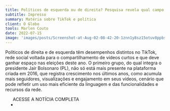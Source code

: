 ```yaml
---
title: Políticos de esquerda ou de direita? Pesquisa revela qual campo tem mais perfis e engajamento no TikTok
subtitle: Impresso
summary: Matéria sobre TikTok e política
client: O Globo
tools: Marlen Couto
date: 2022-07-15
image: 'images/posts/Screenshot-at-Aug-02-08-42-20-1znn1y8sz15otuv8ppbsica1fxuo6a5gajgelmgbwllw.png'
---
```


Políticos de direita e de esquerda têm desempenhos distintos no TikTok, rede social voltada para o compartilhamento de vídeos curtos e que deve ganhar espaço nas eleições deste ano. O primeiro grupo, do qual integra o presidente Jair Bolsonaro (PL), não só está mais presente na plataforma criada em 2016, que registra crescimento nos últimos anos, como acumula mais seguidores, visualizações e engajamento em seus vídeos, cenário que pode refletir um uso mais eficiente da linguagem e das funcionalidades e recursos da rede. 

<div class="post__share"><ul class="share__list list-reset">ACESSE A NOTÍCIA COMPLETA<li class="share__item" style="margin-left: 10px"><a class="share__link share__facebook" style="background: #fa5657" href="https://oglobo.globo.com/blogs/sonar-a-escuta-das-redes/post/2022/07/politicos-de-esquerda-ou-de-direita-pesquisa-revela-qual-campo-tem-mais-perfis-e-engajamento-no-tiktok.ghtml 
onclick=window.open(this.href, 'pop-up', 'left=20,top=20,width=500,height=500,toolbar=1,resizable=0'); return false;" title="Link" rel="nofollow"><i class="fa-solid fa-link"></i></a></li></ul></div>
<!-- <div class="gallery-box"><div class="gallery"><img src="/clipping/images/example-1.jpg" loading="lazy" alt="Project"><img src="/clipping/images/example-2.jpg" loading="lazy" alt="Project"></div><em>Gallery / <a href="https://www.freepik.com/" target="_blank">Freepic</a></em></div> -->